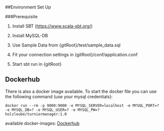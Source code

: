 ##Environment Set Up

###Prerequisite
1. Install SBT (https://www.scala-sbt.org/)

2. Install MySQL-DB

3. Use Sample Data from {gitRoot}/test/sample_data.sql

4. Fit your connection settings in {gitRoot}/conf/application.conf

5. Start sbt run in {gitRoot}

## Dockerhub
There is also a docker image available. To start the docker file you can use the following command (use your mysql credentials):

`docker run --rm -p 9000:9000 -e MYSQL_SERVER=localhost -e MYSQL_PORT=? -e MYSQL_DB=? -e MYSQL_USER=? -e MYSQL_PW=? holzleube/turniermanager:1.0`

available docker-images: [Dockerhub](https://hub.docker.com/r/holzleube/turniermanager) 
